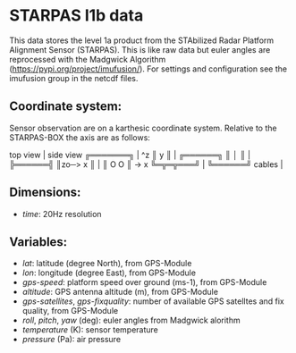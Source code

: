 # STARPAS l1b data
This data stores the level 1a product from the STAbilized Radar Platform Alignment Sensor (STARPAS). 
This is like raw data but euler angles are reprocessed with the Madgwick Algorithm (https://pypi.org/project/imufusion/). For settings and configuration see the imufusion group in the netcdf files.

## Coordinate system:
Sensor observation are on a karthesic coordinate system. Relative to the STARPAS-BOX the axis are as follows:

top view  | side view
╔═══════╗ |   ^z
║ y     ║ | ╔══════╗
║ │     ║ | ╠══════╣
║zo─> x ║ | ║ O O  ║ -> x
╚═╦═╦═══╝ | ╚══════╝
cables    |

## Dimensions:
* *time*: 20Hz resolution

## Variables:
* *lat*: latitude (degree North), from GPS-Module
* *lon*: longitude (degree East), from GPS-Module
* *gps-speed*: platform speed over ground (ms-1), from GPS-Module
* *altitude*: GPS antenna altitude (m), from GPS-Module
* *gps-satellites*, *gps-fixquality*: number of available GPS satelltes and fix quality,  from GPS-Module
* *roll*, *pitch*, *yaw* (deg): euler angles from Madgwick alorithm
* *temperature* (K): sensor temperature
* *pressure* (Pa): air pressure
